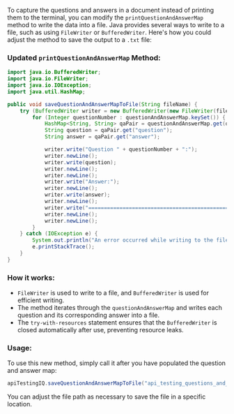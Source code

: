 To capture the questions and answers in a document instead of printing them to the terminal, you can modify the `printQuestionAndAnswerMap` method to write the data into a file. Java provides several ways to write to a file, such as using `FileWriter` or `BufferedWriter`. Here's how you could adjust the method to save the output to a `.txt` file:

### Updated `printQuestionAndAnswerMap` Method:
```java
import java.io.BufferedWriter;
import java.io.FileWriter;
import java.io.IOException;
import java.util.HashMap;

public void saveQuestionAndAnswerMapToFile(String fileName) {
    try (BufferedWriter writer = new BufferedWriter(new FileWriter(fileName))) {
        for (Integer questionNumber : questionAndAnswerMap.keySet()) {
            HashMap<String, String> qaPair = questionAndAnswerMap.get(questionNumber);
            String question = qaPair.get("question");
            String answer = qaPair.get("answer");

            writer.write("Question " + questionNumber + ":");
            writer.newLine();
            writer.write(question);
            writer.newLine();
            writer.newLine();
            writer.write("Answer:");
            writer.newLine();
            writer.write(answer);
            writer.newLine();
            writer.write("===================================================");
            writer.newLine();
            writer.newLine();
        }
    } catch (IOException e) {
        System.out.println("An error occurred while writing to the file.");
        e.printStackTrace();
    }
}
```

### How it works:
- `FileWriter` is used to write to a file, and `BufferedWriter` is used for efficient writing.
- The method iterates through the `questionAndAnswerMap` and writes each question and its corresponding answer into a file.
- The `try-with-resources` statement ensures that the `BufferedWriter` is closed automatically after use, preventing resource leaks.

### Usage:
To use this new method, simply call it after you have populated the question and answer map:

```java
apiTestingIQ.saveQuestionAndAnswerMapToFile("api_testing_questions_and_answers.txt");
```

You can adjust the file path as necessary to save the file in a specific location.

